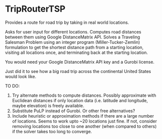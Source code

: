 # TripRouterTSP
Provides a route for road trip by taking in real world locations.

Asks for user input for different locations. Computes road distances between them using Google DistanceMatrix API. Solves a Traveling Salesman Problem using an integer program (Miller-Tucker-Zemlin) formulation to get the shortest distance path from a starting location, visiting all locations once, and terminating back at the starting location.

You would need your Google DistanceMatrix API key and a Gurobi license.

Just did it to see how a big road trip across the continental United States would look like.

TO DO:
1. Try alternate methods to compute distances. Possibly approximate with Euclidean distances if only location data (i.e. latitude and longitude, maybe elevation) is freely available.
2. Substitute PuLP instead of Gurobi. Or other free alternatives?
3. Include heuristic or approximation methods if there are a large number of locations. Seems to work upto ~20 locations just fine. If not, consider removing locations too close to one another (when compared to others) if the solver takes too long to converge. 
